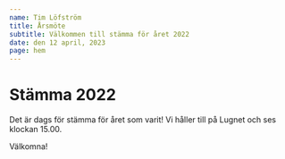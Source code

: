 ```yaml
---
name: Tim Löfström
title: Årsmöte
subtitle: Välkommen till stämma för året 2022
date: den 12 april, 2023
page: hem
---
```


# Stämma 2022

Det är dags för stämma för året som varit! Vi håller till på Lugnet och ses klockan 15.00.

Välkomna!